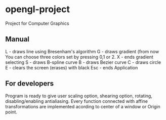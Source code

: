 # opengl-project
Project for Computer Graphics

## Manual
L - draws line using Bresenham's algorithm
G - draws gradient (from now You can choose three colors set by pressing 0,1 or 2.
X - ends gradient selecting
S - draws B-spline curve
B - draws Bezier curve
C - draws circle
E - clears the screen (erases) with black
Esc - ends Application

## For developers
Program is ready to give user scaling option, shearing option, rotating, disabling/enabling antialiasing. Every function connected with affine transformations are implemented acording to center of a window or Origin point.
